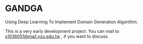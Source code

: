 # GANDGA
Using Deep Learning To Implement Domain Generation Algorithm.

This is a very early development project.
You can mail to s1036051@mail.yzu.edu.tw , if you want to discuss.
